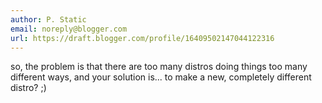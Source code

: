 ```yaml
---
author: P. Static
email: noreply@blogger.com
url: https://draft.blogger.com/profile/16409502147044122316
---
```


so, the problem is that there are too many distros doing things too many different ways, and your solution is... to make a new, completely different distro? ;)
